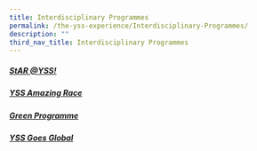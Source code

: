 ```yaml
---
title: Interdisciplinary Programmes
permalink: /the-yss-experience/Interdisciplinary-Programmes/
description: ""
third_nav_title: Interdisciplinary Programmes
---
```

##### [StAR @YSS!](/the-yss-experience/interdisciplinary-programmes/star/)

  

#####  [YSS Amazing Race](https://yishunsec-moe-edu-sg-admin.cwp.sg/the-yss-experience/interdisciplinary-programmes/yss-amazing-race)

  
##### [Green Programme](https://yishunsec-moe-edu-sg-admin.cwp.sg/the-yss-experience/interdisciplinary-programmes/green-programme)

  

##### [YSS Goes Global](https://yishunsec-moe-edu-sg-admin.cwp.sg/the-yss-experience/interdisciplinary-programmes/yss-goes-global)